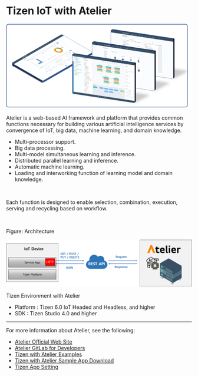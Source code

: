 
# Tizen IoT with Atelier

![00](media/atelier00.png)

Atelier is a web-based AI framework and platform that provides common functions necessary for building various artificial intelligence services by convergence of IoT, big data, machine learning, and domain knowledge.

- Multi-processor support.
- Big data processing.
- Multi-model simultaneous learning and inference.
- Distributed parallel learning and inference.
- Automatic machine learning.
- Loading and interworking function of learning model and domain knowledge.

<br>

Each function is designed to enable selection, combination, execution, serving and recycling based on workflow.

<br>

Figure: Architecture

![01](media/atelier01.png)

Tizen Environment with Atelier

- Platform : Tizen 6.0 IoT Headed and Headless, and higher
- SDK : Tizen Studio 4.0 and higher

---

For more information about Atelier, see the following:

- [Atelier Official Web Site](https://www.atelier.re.kr/)
- [Atelier GitLab for Developers](https://gitlab.com/shinc.re/atelier)
- [Tizen with Atelier Examples](https://gitlab.com/shinc.re/atelier/-/blob/main/Hackathon_2021/2021_Hackathon_Tizen_with_Atelier.md)
- [Tizen with Atelier Sample App Download](https://gitlab.com/shinc.re/atelier/-/blob/main/Hackathon_2021/AtelierSampleApp.zip)
- [Tizen App Setting](https://gitlab.com/shinc.re/atelier/-/blob/main/Hackathon_2021/manual_13.01.00.Tizen_Setting.md)
